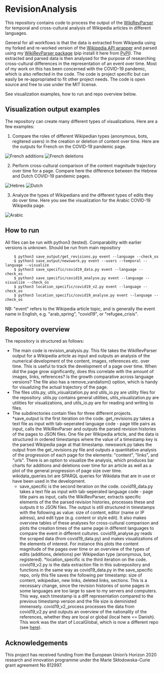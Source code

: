 # RevisionAnalysis

This repository contains code to process the output of the [WikiRevParser](https://github.com/ajoer/WikiRevParser) for temporal and cross-cultural analysis of Wikipedia articles in different languages. 

General for all workflows is that the data is extracted from Wikipedia using my forked and re-worked version of the [Wikipedia API wrapper](https://github.com/ajoer/Wikipedia) and parsed using my [WikiRevParser package](https://github.com/ajoer/WikiRevParser) (pip install it here from [PyPI](https://pypi.org/project/wikirevparser/)). The extracted and parsed data is then analysed for the purpose of researching cross-cultural differences in the representation of an event over time. Most of my work on this has been concerned with the COVID-19 pandemic, which is also reflected in the code. The code is project specific but can easily be re-appropriated to fit other project needs. The code is open source and free to use under the MIT license.

See visualization examples, how to run and repo overview below.

## Visualization output examples

The repository can create many different types of visualizations. Here are a few examples:
1. Compare the roles of different Wikipedian types (anonymous, bots, regitered users) in the creation or deletion of content over time. 
Here are the outputs for French on the COVID-19 pandemic page.

![French additions](/visualizations/covid19/additions_deletions/fr_additions.png)
![French deletions](/visualizations/covid19/additions_deletions/fr_deletions.png)

2. Perform cross-cultural comparison of the content magnitude trajectory over time for a page. 
Compare here the difference between the Hebrew and Dutch COVID-19 pandemic pages.

![Hebres](/visualizations/covid19/content_magnitude/continuous/he.png)
![Dutch](/visualizations/covid19/content_magnitude/decrease/nl.png)

3. Analyze the types of Wikipedians and the different types of edits they do over time. 
Here you see the visualization for the Arabic COVID-19 Wikipedia page.

![Arabic](/visualizations/covid19/wikipedian_edittypes/ar.png)

## How to run
All files can be run with python3 (tested). Comparability with earlier versions is unknown. Should be run from main repository

		$ python3 save_output/get_revisions.py event --language --check_os
		$ python3 save_output/newswork.py event --users --temporal --language --visualize
		$ python3 save_specific/covid19_data.py event --language --check_os
		$ python3 save_specific/covid19_analyse.py event --language --visualize --check_os
		$ python3 location_specific/covid19_v2.py event --language --check_os
		$ python3 location_specific/covid19_analyse.py event --language --check_os

NB: "event" refers to the Wikipedia article topic, and is generally the event name in English, e.g. "arab_spring", "covid19", or "refugee_crisis".

## Repository overview
The repository is structured as follows:

* The main code is revision_analysis.py. This file takes the WikiRevParser output for a Wikipedia article as input and outputs an analysis of the numerical development of the content, images, references etc. over time. This is useful to track the development of a page over time. When did the page grow significantly, does this correlate with the amount of images, links, references? Is the growth comparative across language versions? The file also has a remove_vandalism() option, which is handy for visualizing the actual trajectory of the page.
* The files utils.py, utils_visualization.py and utils_io.py are utility files for the repository. utils.py contains general utilities, utils_visualization.py are utilities for visualizations, and utils_io.py are for reading and writing to files.
* The subdirectories contain files for three different projects.
	*save_output is the first iteration on the code. get_revisions.py takes a text file as input with tab-seperated language code - page title pairs as input, calls the WikiRevParser and outputs the parsed revision histories of the pages to JSON files. One file per Wikipedia article, and the data is structured in ordered timestamps where the value of a timestamp key is the parsed Wikipedia page at that timestamp. newswork.py takes the output from the get_revisions.py file and outputs a quantitative analysis of the progression of each page for the elements: "content", "links", and "urls". There is an option to visualize the analysis, which produces bar charts for additions and deletions over time for an article as well as a plot of the general progression of page size over time. wikidata_queries.txt are SPARQL queries for Wikidata that are in use or have been used in the development.
	* save_specific is the second iteration on the code. covid19_data.py takes a text file as input with tab-seperated language code - page title pairs as input, calls the WikiRevParser, extracts specific elements of the the parsed revision histories, processes these and outputs it to JSON files. The output is still structured in timestamps with the following as value: size of content, editor (name or IP adress), and edit type (e.g. content or style edit). It also makes overview tables of these analyses for cross-cultural comparison and plots the creation times of the same page in different languages to compare the event in different cultures. covid19_analyse.py reads the scraped data (from covid19_data.py) and makes visualizations of the elements of interest. For instance this plots the content magnitude of the pages over time or an overview of the types of edits (additions, deletions) per Wikipedian type (anonymous, bot, registered).
	*location_specific is the third iteration on the code. covid19_v2.py is the data extraction file in this subrepository and functions in the same way as covid19_data.py in the save_specific repo, only this file saves the following per timestamp: size of content, wikipedian, new links, deleted links, sections. This is a necessary change, since the revision histories of some pages in some languages are too large to save to my servers and computers. This way, each timestamp is a diff representation compared to the previous timestamp version and the file size is deministed immensely. covid19_v2_process processes the data from covid19_v2.py and outputs an overview of the nationality of the references, whether they are local or global (local here == Danish). This work was the start of LocalGlobal, which is now a different repo (see [here](https://github.com/ajoer/LocationBias)).


## Acknowledgements
This project has received funding from the European Union’s Horizon 2020 research and innovation programme under the Marie Skłodowska-Curie grant agreement No 812997.